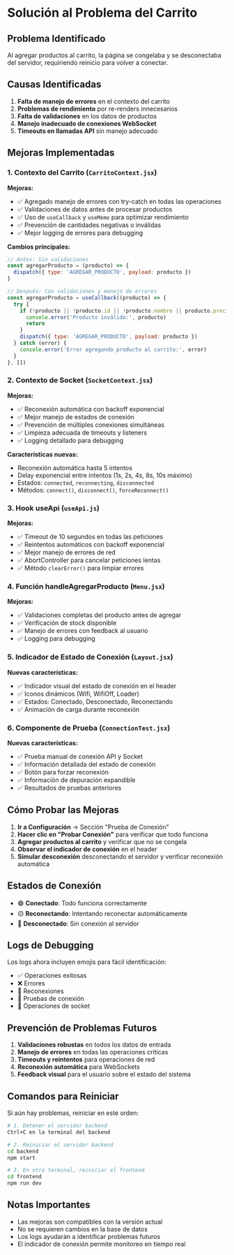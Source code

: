 # Solución al Problema del Carrito

## Problema Identificado
Al agregar productos al carrito, la página se congelaba y se desconectaba del servidor, requiriendo reinicio para volver a conectar.

## Causas Identificadas

1. **Falta de manejo de errores** en el contexto del carrito
2. **Problemas de rendimiento** por re-renders innecesarios
3. **Falta de validaciones** en los datos de productos
4. **Manejo inadecuado de conexiones WebSocket**
5. **Timeouts en llamadas API** sin manejo adecuado

## Mejoras Implementadas

### 1. Contexto del Carrito (`CarritoContext.jsx`)

**Mejoras:**
- ✅ Agregado manejo de errores con try-catch en todas las operaciones
- ✅ Validaciones de datos antes de procesar productos
- ✅ Uso de `useCallback` y `useMemo` para optimizar rendimiento
- ✅ Prevención de cantidades negativas o inválidas
- ✅ Mejor logging de errores para debugging

**Cambios principales:**
```javascript
// Antes: Sin validaciones
const agregarProducto = (producto) => {
  dispatch({ type: 'AGREGAR_PRODUCTO', payload: producto })
}

// Después: Con validaciones y manejo de errores
const agregarProducto = useCallback((producto) => {
  try {
    if (!producto || !producto.id || !producto.nombre || producto.precio === undefined) {
      console.error('Producto inválido:', producto)
      return
    }
    dispatch({ type: 'AGREGAR_PRODUCTO', payload: producto })
  } catch (error) {
    console.error('Error agregando producto al carrito:', error)
  }
}, [])
```

### 2. Contexto de Socket (`SocketContext.jsx`)

**Mejoras:**
- ✅ Reconexión automática con backoff exponencial
- ✅ Mejor manejo de estados de conexión
- ✅ Prevención de múltiples conexiones simultáneas
- ✅ Limpieza adecuada de timeouts y listeners
- ✅ Logging detallado para debugging

**Características nuevas:**
- Reconexión automática hasta 5 intentos
- Delay exponencial entre intentos (1s, 2s, 4s, 8s, 10s máximo)
- Estados: `connected`, `reconnecting`, `disconnected`
- Métodos: `connect()`, `disconnect()`, `forceReconnect()`

### 3. Hook useApi (`useApi.js`)

**Mejoras:**
- ✅ Timeout de 10 segundos en todas las peticiones
- ✅ Reintentos automáticos con backoff exponencial
- ✅ Mejor manejo de errores de red
- ✅ AbortController para cancelar peticiones lentas
- ✅ Método `clearError()` para limpiar errores

### 4. Función handleAgregarProducto (`Menu.jsx`)

**Mejoras:**
- ✅ Validaciones completas del producto antes de agregar
- ✅ Verificación de stock disponible
- ✅ Manejo de errores con feedback al usuario
- ✅ Logging para debugging

### 5. Indicador de Estado de Conexión (`Layout.jsx`)

**Nuevas características:**
- ✅ Indicador visual del estado de conexión en el header
- ✅ Iconos dinámicos (Wifi, WifiOff, Loader)
- ✅ Estados: Conectado, Desconectado, Reconectando
- ✅ Animación de carga durante reconexión

### 6. Componente de Prueba (`ConnectionTest.jsx`)

**Nuevas características:**
- ✅ Prueba manual de conexión API y Socket
- ✅ Información detallada del estado de conexión
- ✅ Botón para forzar reconexión
- ✅ Información de depuración expandible
- ✅ Resultados de pruebas anteriores

## Cómo Probar las Mejoras

1. **Ir a Configuración** → Sección "Prueba de Conexión"
2. **Hacer clic en "Probar Conexión"** para verificar que todo funciona
3. **Agregar productos al carrito** y verificar que no se congela
4. **Observar el indicador de conexión** en el header
5. **Simular desconexión** desconectando el servidor y verificar reconexión automática

## Estados de Conexión

- 🟢 **Conectado**: Todo funciona correctamente
- 🟡 **Reconectando**: Intentando reconectar automáticamente
- 🔴 **Desconectado**: Sin conexión al servidor

## Logs de Debugging

Los logs ahora incluyen emojis para fácil identificación:
- ✅ Operaciones exitosas
- ❌ Errores
- 🔄 Reconexiones
- 🧪 Pruebas de conexión
- 🔌 Operaciones de socket

## Prevención de Problemas Futuros

1. **Validaciones robustas** en todos los datos de entrada
2. **Manejo de errores** en todas las operaciones críticas
3. **Timeouts y reintentos** para operaciones de red
4. **Reconexión automática** para WebSockets
5. **Feedback visual** para el usuario sobre el estado del sistema

## Comandos para Reiniciar

Si aún hay problemas, reiniciar en este orden:

```bash
# 1. Detener el servidor backend
Ctrl+C en la terminal del backend

# 2. Reiniciar el servidor backend
cd backend
npm start

# 3. En otra terminal, reiniciar el frontend
cd frontend
npm run dev
```

## Notas Importantes

- Las mejoras son compatibles con la versión actual
- No se requieren cambios en la base de datos
- Los logs ayudarán a identificar problemas futuros
- El indicador de conexión permite monitoreo en tiempo real 